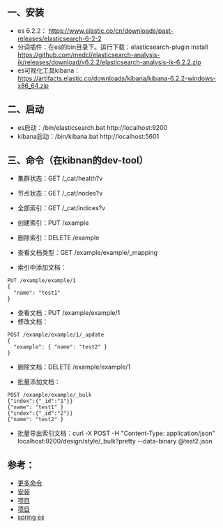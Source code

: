 ## 一、安装
* es 6.2.2： https://www.elastic.co/cn/downloads/past-releases/elasticsearch-6-2-2
* 分词插件：在es的bin目录下。运行下载：elasticsearch-plugin install https://github.com/medcl/elasticsearch-analysis-ik/releases/download/v6.2.2/elasticsearch-analysis-ik-6.2.2.zip
* es可视化工具kibana：https://artifacts.elastic.co/downloads/kibana/kibana-6.2.2-windows-x86_64.zip

## 二、启动 
* es启动：/bin/elasticsearch.bat        http://localhost:9200
* kibana启动：/bin/kibana.bat           http://localhost:5601

## 三、命令（在kibnan的dev-tool）
* 集群状态：GET /_cat/health?v
* 节点状态：GET /_cat/nodes?v

* 全部索引：GET /_cat/indices?v
* 创建索引：PUT /example
* 删除索引：DELETE /example

* 查看文档类型：GET /example/example/_mapping
* 索引中添加文档：
```
PUT /example/example/1
{
  "name": "test1"
}
```
* 查看文档：PUT /example/example/1
* 修改文档：
```
POST /example/example/1/_update
{
  "example": { "name": "test2" }
}
```
* 删除文档：DELETE /example/example/1

* 批量添加文档：
```
POST /example/example/_bulk
{"index":{"_id":"1"}}
{"name": "test1" }
{"index":{"_id":"2"}}
{"name": "test2" }
```
* 批量导出索引文档：curl -X POST -H "Content-Type: application/json" localhost:9200/design/style/_bulk?pretty --data-binary @test2.json



## 参考：
* [更多命令](https://es.xiaoleilu.com/index.html)
* [安装](https://mp.weixin.qq.com/s?__biz=MzU1Nzg4NjgyMw==&mid=2247484699&idx=1&sn=5367206c3c3da2278821dd9fad648850&scene=21#wechat_redirect)
* [项目](https://github.com/macrozheng/mall-learning/tree/master/mall-tiny-06)
* [项目](https://github.com/YunaiV/SpringBoot-Labs/tree/master/lab-15/lab-15-spring-data-elasticsearch)
* [spring es](https://docs.spring.io/spring-data/elasticsearch/docs/4.0.0.RC1/reference/html/#reference)
